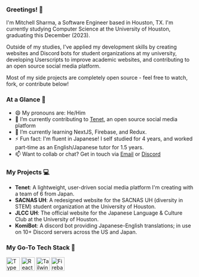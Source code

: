 ### Greetings! 👋

I'm Mitchell Sharma, a Software Engineer based in Houston, TX. I'm currently studying Computer Science at the University of Houston, graduating this December (2023).

Outside of my studies, I've applied my development skills by creating websites and Discord bots for student organizations at my university, developing Userscripts to improve academic websites, and contributing to an open source social media platform.  

Most of my side projects are completely open source - feel free to watch, fork, or contribute below!  
  
### At a Glance 👀  
- 😄 My pronouns are: He/Him  
- 🔭 I’m currently contributing to [Tenet](https://github.com/trishulaorg/tenet-legacy), an open source social media platform  
- 🌱 I’m currently learning NextJS, Firebase, and Redux.  
- ⚡ Fun fact: I'm fluent in Japanese! I self studied for 4 years, and worked part-time as an English/Japanese tutor for 1.5 years.  
- 📫 Want to collab or chat? Get in touch via [Email](mailto:sharmamitch+gh@gmail.com) or [Discord](https://discord.com/users/157610726326927361)  

### My Projects 💻
- **Tenet**: A lightweight, user-driven social media platform I'm creating with a team of 6 from Japan.  
- **SACNAS UH**: A redesigned website for the SACNAS UH (diversity in STEM) student organization at the University of Houston.  
- **JLCC UH**: The official website for the Japanese Language & Culture Club at the University of Houston.
- **KomiBot**: A discord bot providing Japanese-English translations; in use on 10+ Discord servers across the US and Japan.

### My Go-To Tech Stack 🤩
<a href="https://www.typescriptlang.org/" target="_blank" rel="noreferrer"><img src="https://raw.githubusercontent.com/danielcranney/readme-generator/main/public/icons/skills/typescript-colored.svg" width="36" height="36" alt="TypeScript" /></a>
<a href="https://reactjs.org/" target="_blank" rel="noreferrer"><img src="https://raw.githubusercontent.com/danielcranney/readme-generator/main/public/icons/skills/react-colored.svg" width="36" height="36" alt="React" /></a>
<a href="https://tailwindcss.com/" target="_blank" rel="noreferrer"><img src="https://raw.githubusercontent.com/danielcranney/readme-generator/main/public/icons/skills/tailwindcss-colored.svg" width="36" height="36" alt="TailwindCSS" /></a>
<a href="https://firebase.google.com/" target="_blank" rel="noreferrer"><img src="https://raw.githubusercontent.com/danielcranney/readme-generator/main/public/icons/skills/firebase-colored.svg" width="36" height="36" alt="Firebase" /></a>
<!--
### GitHub Stats 📈
![Mitchell's GitHub stats](https://github-readme-stats.vercel.app/api?username=sharmamitchell&count_private=true&show_icons=true&hide=issues&hide_rank=true&card_width=350&theme=dark#gh-dark-mode-only)&nbsp; ![Top Languages](https://github-readme-stats.vercel.app/api/top-langs/?username=sharmamitchell&layout=compact&langs_count=6&theme=dark#gh-dark-mode-only)
-->
